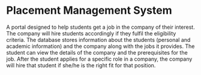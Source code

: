 # Placement Management System
A portal designed to help students get a job in the company of their interest. The company will hire students accordingly if they fulfil the eligibility criteria.
The database stores information about the students (personal and academic information) and the company along with the jobs it provides. The student can view the details of the company and the prerequisites for the job. After the student applies for a specific role in a company, the company will hire that student if she/he is the right fit for that position.
